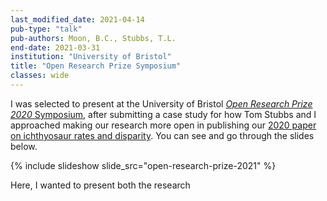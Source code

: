 ```yaml
---
last_modified_date: 2021-04-14
pub-type: "talk"
pub-authors: Moon, B.C., Stubbs, T.L.
end-date: 2021-03-31
institution: "University of Bristol"
title: "Open Research Prize Symposium"
classes: wide
---
```


I was selected to present at the University of Bristol [*Open Research Prize 2020* Symposium](http://bristol.ac.uk/staff/researchers/open-research/), after submitting a case study for how Tom Stubbs and I approached making our research more open in publishing our [2020 paper on ichthyosaur rates and disparity](/cv/2020-02-13-pub-ichthyosaur-macroevo/). You can see and go through the slides below.

{% include slideshow slide_src="open-research-prize-2021" %}

Here, I wanted to present both the research
